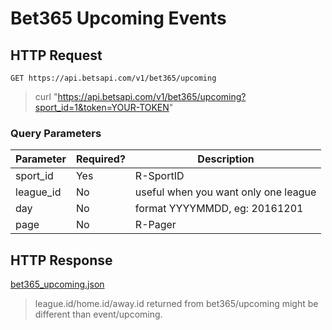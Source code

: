 # Bet365 Upcoming Events

## HTTP Request

`GET https://api.betsapi.com/v1/bet365/upcoming`

> curl "https://api.betsapi.com/v1/bet365/upcoming?sport_id=1&token=YOUR-TOKEN"

### Query Parameters

Parameter | Required? | Description
--------- | ------- | -----------
sport_id | Yes | R-SportID
league_id | No | useful when you want only one league
day | No | format YYYYMMDD, eg: 20161201
page | No | R-Pager

## HTTP Response

<a href="../samples/bet365_upcoming.json" target="_blank">bet365_upcoming.json</a>

> league.id/home.id/away.id returned from bet365/upcoming might be different than event/upcoming.